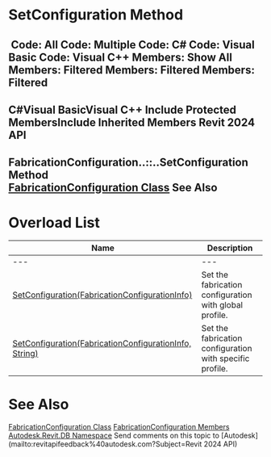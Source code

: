 # SetConfiguration Method

﻿
 Code: All Code: Multiple Code: C# Code: Visual Basic Code: Visual C++  Members: Show All Members: Filtered Members: Filtered Members: Filtered   
---  
C#Visual BasicVisual C++
Include Protected MembersInclude Inherited Members
Revit 2024 API  
---  
FabricationConfiguration..::..SetConfiguration Method   
[FabricationConfiguration Class](f7094105-2acf-03f1-7a7f-82dd24087a17.md "FabricationConfiguration Class") See Also  
---  
# Overload List
| Name | Description |
| --- | --- |
| --- | --- | --- |
| [SetConfiguration(FabricationConfigurationInfo)](9bc0cfaf-df04-ec3b-cd06-76a8c6902439.md "SetConfiguration Method \(FabricationConfigurationInfo\)") | Set the fabrication configuration with global profile. |
| [SetConfiguration(FabricationConfigurationInfo, String)](827a0153-d51d-b34f-70d9-bf757a02494f.md "SetConfiguration Method \(FabricationConfigurationInfo, String\)") | Set the fabrication configuration with specific profile. |

# See Also
[FabricationConfiguration Class](f7094105-2acf-03f1-7a7f-82dd24087a17.md "FabricationConfiguration Class")
[FabricationConfiguration Members](119c73a2-a113-aa8c-e032-e80d22e31ac8.md "FabricationConfiguration Members")
[Autodesk.Revit.DB Namespace](87546ba7-461b-c646-cbb1-2cb8f5bff8b2.md "Autodesk.Revit.DB Namespace")
Send comments on this topic to [Autodesk](mailto:revitapifeedback%40autodesk.com?Subject=Revit 2024 API)